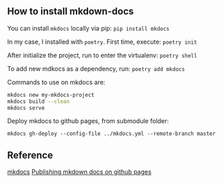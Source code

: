 ## How to install mkdown-docs

You can install `mkdocs` locally via pip: `pip install mkdocs`

In my case, I installed with `poetry`. First time, execute: `poetry init`

After initialize the project, run to enter the virtualenv: `poetry shell`

To add new mdkocs as a dependency, run: `poetry add mkdocs`

Commands to use on mkdocs are:
```bash
mkdocs new my-mkdocs-project
mkdocs build --clean
mkdocs serve
```

Deploy mkdocs to github pages, from submodule folder:

`mkdocs gh-deploy --config-file ../mkdocs.yml --remote-branch master`


## Reference

[mkdocs](https://www.mkdocs.org/)
[Publishing mkdown docs on github pages](https://dev.to/ar2pi/publish-your-markdown-docs-on-github-pages-6pe)
